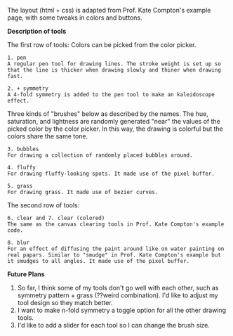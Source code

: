 The layout (html + css) is adapted from Prof. Kate Compton's example page, with some tweaks in colors and buttons.

**Description of tools**

The first row of tools:
Colors can be picked from the color picker.

    1. pen
    A regular pen tool for drawing lines. The stroke weight is set up so that the line is thicker when drawing slowly and thiner when drawing fast.

    2. + symmetry
    A 4-fold symmetry is added to the pen tool to make an kaleidoscope effect.

Three kinds of "brushes" below as described by the names. The hue, saturation, and lightness are randomly generated "near" the values of the picked color by the color picker. In this way, the drawing is colorful but the colors share the same tone.

    3. bubbles
    For drawing a collection of randomly placed bubbles around.

    4. fluffy
    For drawing fluffy-looking spots. It made use of the pixel buffer.

    5. grass
    For drawing grass. It made use of bezier curves.

The second row of tools:

    6. clear and 7. clear (colored)
    The same as the canvas clearing tools in Prof. Kate Compton's example code.

    8. blur
    For an effect of diffusing the paint around like on water painting on real papars. Similar to "smudge" in Prof. Kate Compton's example but it smudges to all angles. It made use of the pixel buffer.


**Future Plans**

1. So far, I think some of my tools don't go well with each other, such as symmetry pattern + grass (??weird combination). I'd like to adjust my tool design so they match better. 
2. I want to make n-fold symmetry a toggle option for all the other drawing tools.
3. I'd like to add a slider for each tool so I can change the brush size.
